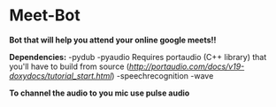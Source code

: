 # Meet-Bot

**Bot that will help you attend your online google meets!!**

**Dependencies:**
-pydub
-pyaudio Requires portaudio (C++ library) that you'll have to build from source (*http://portaudio.com/docs/v19-doxydocs/tutorial_start.html*)
-speechrecognition
-wave

**To channel the audio to you mic use pulse audio**
